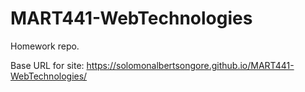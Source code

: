 # MART441-WebTechnologies
 
 Homework repo. 

 Base URL for site: 
 https://solomonalbertsongore.github.io/MART441-WebTechnologies/
